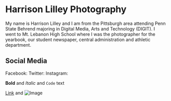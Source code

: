 # Harrison Lilley Photography
My name is Harrison Lilley and I am from the Pittsburgh area attending Penn State Behrend majoring in Digital Media, Arts and Technology (DIGIT). I went to Mt. Lebanon High School where I was the photographer for the yearbook, our student newspaper, central administration and athletic department.
## Social Media
Facebook:
Twitter:
Instagram:

**Bold** and _Italic_ and `Code` text

[Link](url) and ![Image](src)
